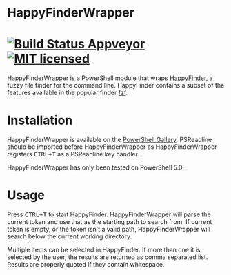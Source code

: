 # HappyFinderWrapper
# [![Build Status Appveyor](https://ci.appveyor.com/api/projects/status/msadwx4mm48kfk20?svg=true)](https://ci.appveyor.com/project/kelleyma49/happyfinderwrapper) [![MIT licensed](https://img.shields.io/badge/license-MIT-blue.svg)](https://github.com/kelleyma49/HappyFinderWrapper/blob/master/LICENSE)

HappyFinderWrapper is a PowerShell module that wraps [HappyFinder](https://github.com/hugows/hf), a fuzzy file finder for the command line.  HappyFinder contains a subset of the features available in the popular finder [fzf](https://github.com/junegunn/fzf).

# Installation
HappyFinderWrapper is available on the [PowerShell Gallery](https://www.powershellgallery.com/packages/HappyFinderWrapper).  PSReadline should be imported before HappyFinderWrapper as HappyFinderWrapper registers <kbd>CTRL+T</kbd> as a PSReadline key handler.

HappyFinderWrapper has only been tested on PowerShell 5.0.

# Usage
Press <kbd>CTRL+T</kbd> to start HappyFinder.  HappyFinderWrapper will parse the current token and use that as the starting path to search from.  If current token is empty, or the token isn't a valid path, HappyFinderWrapper will search below the current working directory.  

Multiple items can be selected in HappyFinder.  If more than one it is selected by the user, the results are returned as comma separated list.  Results are properly quoted if they contain whitespace.

